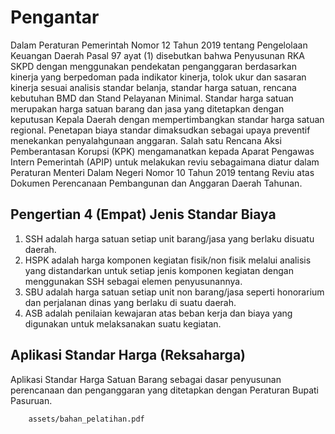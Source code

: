 # Pengantar

Dalam Peraturan Pemerintah Nomor 12 Tahun 2019 tentang Pengelolaan Keuangan Daerah Pasal 97 ayat (1) disebutkan bahwa Penyusunan RKA SKPD dengan menggunakan pendekatan penganggaran berdasarkan kinerja yang berpedoman pada indikator kinerja, tolok ukur dan sasaran kinerja sesuai analisis standar belanja, standar harga satuan, rencana kebutuhan BMD dan Stand Pelayanan Minimal. Standar harga satuan merupakan harga satuan barang dan jasa yang ditetapkan dengan keputusan Kepala Daerah dengan mempertimbangkan standar harga satuan regional. Penetapan biaya standar dimaksudkan sebagai upaya preventif menekankan penyalahgunaan anggaran. Salah satu Rencana Aksi Pemberantasan Korupsi (KPK) mengamanatkan kepada Aparat Pengawas Intern Pemerintah (APIP) untuk melakukan reviu sebagaimana diatur dalam Peraturan Menteri Dalam Negeri Nomor 10 Tahun 2019 tentang Reviu atas Dokumen Perencanaan Pembangunan dan Anggaran Daerah Tahunan.

## Pengertian 4 (Empat) Jenis Standar Biaya

1. SSH adalah harga satuan setiap unit barang/jasa yang berlaku disuatu daerah.
2. HSPK adalah harga komponen kegiatan fisik/non fisik melalui analisis yang distandarkan untuk setiap jenis komponen kegiatan dengan menggunakan SSH sebagai elemen penyusunannya.
3. SBU adalah harga satuan setiap unit non barang/jasa seperti honorarium dan perjalanan dinas yang berlaku di suatu daerah.
4. ASB adalah penilaian kewajaran atas beban kerja dan biaya yang digunakan untuk melaksanakan suatu kegiatan.

## Aplikasi Standar Harga (Reksaharga)

Aplikasi Standar Harga Satuan Barang sebagai dasar penyusunan perencanaan dan penganggaran yang ditetapkan dengan Peraturan Bupati Pasuruan.
<!---
### Halaman Login

Berupa halaman untuk masuk aplikasi menggunakan *username* dan *password* (hubungi Subbag Sungram untuk info lebih lanjut). Adapun link yang digunakan adalah [https://reksaharga.pasuruankab.go.id/web/home](https://reksaharga.pasuruankab.go.id/web/home).

![Halaman Login](/assets/reksa-login.png)

### Dashboard

Berupa halaman yang berisi visualisasi data SHS yang terverifikasi.

![Halaman Dashboard](/assets/reksa-dashboard.png)

### Data Master

#### Rekening Aset

-->

```pdf
	assets/bahan_pelatihan.pdf
```